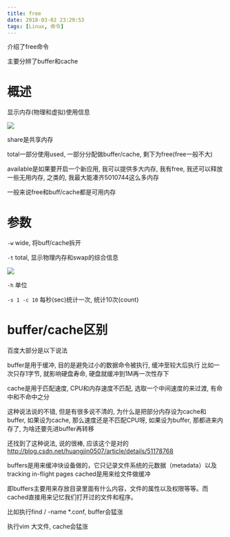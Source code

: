 ```yaml
---
title: free
date: 2018-03-02 23:29:53
tags: [Linux, 命令]
---
```

介绍了free命令

主要分辨了buffer和cache
<!-- more -->

# 概述

显示内存(物理和虚拟)使用信息

![](http://p1rbtn7qp.bkt.clouddn.com/18-3-1/16623594.jpg)

share是共享内存

total一部分使用used, 一部分分配做buffer/cache, 剩下为free(free一般不大)

available是如果要开启一个新应用, 我可以提供多大内存, 我有free, 我还可以释放一些无用内存, 之类的, 我最大能凑齐5010744这么多内存

一般来说free和buff/cache都是可用内存

# 参数

`-w` wide, 将buff/cache拆开

`-t` total, 显示物理内存和swap的综合信息

![](http://p1rbtn7qp.bkt.clouddn.com/18-3-1/42463110.jpg)

`-h` 单位

`-s 1 -c 10` 每秒(sec)统计一次, 统计10次(count)

# buffer/cache区别

百度大部分是以下说法

buffer是用于缓冲, 目的是避免过小的数据命令被执行, 缓冲至较大后执行
比如一次只存1字节, 就影响硬盘寿命, 硬盘就缓冲到1M再一次性存下

cache是用于匹配速度, CPU和内存速度不匹配, 选取一个中间速度的来过渡, 有命中和不命中之分

这种说法说的不错, 但是有很多说不清的, 为什么是把部分内存设为cache和buffer, 如果设为cache, 那么速度还是不匹配CPU呀, 如果设为buffer, 那都进来内存了, 为啥还要先进buffer再转移

还找到了这种说法, 说的很棒, 应该这个是对的
http://blog.csdn.net/huangjin0507/article/details/51178768

buffers是用来缓冲块设备做的，它只记录文件系统的元数据（metadata）以及 tracking in-flight pages
cached是用来给文件做缓冲

即buffers主要用来存放目录里面有什么内容，文件的属性以及权限等等。而cached直接用来记忆我们打开过的文件和程序。

比如执行find / -name *.conf, 
buffer会猛涨

执行vim 大文件, 
cache会猛涨
